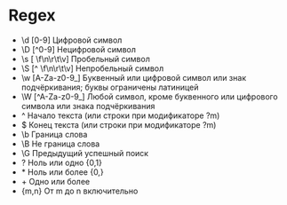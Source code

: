 # Regex
* \d	[0-9]	Цифровой символ  
* \D	[^0-9]	Нецифровой символ  
* \s	[ \f\n\r\t\v]	Пробельный символ  
* \S	[^ \f\n\r\t\v]	Непробельный символ  
* \w	[A-Za-z0-9_]	Буквенный или цифровой символ или знак подчёркивания; буквы ограничены латиницей  
* \W	[^A-Za-z0-9_]	Любой символ, кроме буквенного или цифрового символа или знака подчёркивания  
* ^	Начало текста (или строки при модификаторе ?m)  
* $	Конец текста (или строки при модификаторе ?m)  
* \b	Граница слова  
* \B	Не граница слова  
* \G	Предыдущий успешный поиск  
* ?	Ноль или одно	{0,1}  
* \*	Ноль или более	{0,}  
* \+	Одно или более  
* {m,n}	От m до n включительно
  

